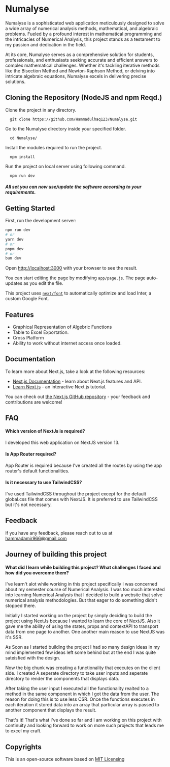 # Numalyse

Numalyse is a sophisticated web application meticulously designed to solve a wide array of numerical analysis methods, mathematical, and algebraic problems. Fueled by a profound interest in mathematical programming and the intricacies of Numerical Analysis, this project stands as a testament to my passion and dedication in the field.

At its core, Numalyse serves as a comprehensive solution for students, professionals, and enthusiasts seeking accurate and efficient answers to complex mathematical challenges. Whether it's tackling iterative methods like the Bisection Method and Newton-Raphson Method, or delving into intricate algebraic equations, Numalyse excels in delivering precise solutions.

## Cloning the Repository (NodeJS and npm Reqd.)

Clone the project in any directory.

```
  git clone https://github.com/Hammadulhaq123/Numalyse.git
```

Go to the Numalyse directory inside your specified folder.

```
  cd Numalyse/
```

Install the modules required to run the project.

```
  npm install
```

Run the project on local server using following command.

```
  npm run dev
```

##### All set you can now use/update the software according to your requirements.

## Getting Started

First, run the development server:

```bash
npm run dev
# or
yarn dev
# or
pnpm dev
# or
bun dev
```

Open [http://localhost:3000](http://localhost:3000) with your browser to see the result.

You can start editing the page by modifying `app/page.js`. The page auto-updates as you edit the file.

This project uses [`next/font`](https://nextjs.org/docs/basic-features/font-optimization) to automatically optimize and load Inter, a custom Google Font.

## Features

- Graphical Representation of Algebric Functions
- Table to Excel Exportation.
- Cross Platform
- Ability to work without internet access once loaded.

## Documentation

To learn more about Next.js, take a look at the following resources:

- [Next.js Documentation](https://nextjs.org/docs) - learn about Next.js features and API.
- [Learn Next.js](https://nextjs.org/learn) - an interactive Next.js tutorial.

You can check out [the Next.js GitHub repository](https://github.com/vercel/next.js/) - your feedback and contributions are welcome!

## FAQ

#### Which version of NextJs is required?

I developed this web application on NextJS version 13.

#### Is App Router required?

App Router is required because I've created all the routes by using the app router's default functionalities.

#### Is it necessary to use TailwindCSS?

I've used TailwindCSS throughout the project except for the default global.css file that comes with NextJS. It is preferred to use TailwindCSS but it's not necessary.

## Feedback

If you have any feedback, please reach out to us at hammadamir966@gmail.com

## Journey of building this project

#### What did I learn while building this project? What challenges I faced and how did you overcome them?

I've learn't alot while working in this project specifically I was concerned about my semester course of Numerical Analysis. I was too much interested into learning Numerical Analysis that I decided to build a website that solve numerical analysis methodologies. But that eager to do something didn't stopped there.

Initially I started working on the project by simply deciding to build the project using NextJs because I wanted to learn the core of NextJS. Also it gave me the ability of using the states, props and contextAPI to transport data from one page to another. One another main reason to use NextJS was it's SSR.

As Soon as I started building the project I had so many design ideas in my mind implemented few ideas left some behind but at the end I was quite sateisfied with the design.

Now the big chunk was creating a functionality that executes on the client side. I created A seperate directory to take user inputs and seperate directory to render the components that displays data.

After taking the user input I executed all the functionality realted to a method in the same component in which I got the data from the user. The reason for doing this is to use less CSR. Once the functions executes in each iteration it stored data into an array that particular array is passed to another component that displays the result.

That's it! That's what I've done so far and I am working on this project with continuity and looking forward to work on more such projects that leads me to excel my craft.

## Copyrights

This is an open-source software based on
[MIT Licensing](https://choosealicense.com/licenses/mit/)
